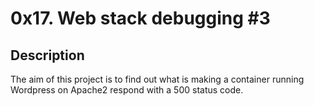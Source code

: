 # 0x17. Web stack debugging #3

## Description
The aim of this project is to find out what is making a container running Wordpress on Apache2 respond with a 500 status code.

